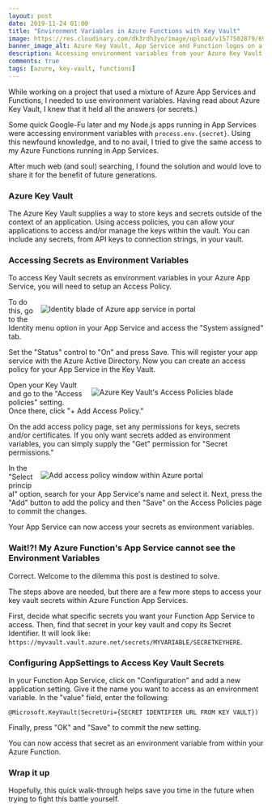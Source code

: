 ```yaml
---
layout: post
date: 2019-11-24 01:00
title: "Environment Variables in Azure Functions with Key Vault"
image: https://res.cloudinary.com/dk3rdh3yo/image/upload/v1577502879/69502090-f4b96a80-0ed0-11ea-95fd-8c51ac152b14_mukvtv.png
banner_image_alt: Azure Key Vault, App Service and Function logos on a background of the Azure portal.
description: Accessing environment variables from your Azure Key Vault is simple for normal Azure App Services, but a little more involved for Azure Function App Services.
comments: true
tags: [azure, key-vault, functions]
---
```


While working on a project that used a mixture of Azure App Services and Functions, I needed to use environment variables. Having read about Azure Key Vault, I knew that it held all the answers (or secrets.)

Some quick Google-Fu later and my Node.js apps running in App Services were accessing environment variables with `process.env.{secret}`. Using this newfound knowledge, and to no avail, I tried to give the same access to my Azure Functions running in App Services.

After much web (and soul) searching, I found the solution and would love to share it for the benefit of future generations.

<!--more-->

### Azure Key Vault

The Azure Key Vault supplies a way to store keys and secrets outside of the context of an application. Using access policies, you can allow your applications to access and/or manage the keys within the vault. You can include any secrets, from API keys to connection strings, in your vault.

### Accessing Secrets as Environment Variables

To access Key Vault secrets as environment variables in your Azure App Service, you will need to setup an Access Policy.

<figure style="width:400px;float:right;margin-left:15px">
    <img src="https://res.cloudinary.com/dk3rdh3yo/image/upload/v1577502932/69500724-393e0980-0ec3-11ea-8ac5-c859956c3a12_tylwgx.png"
    class="cld-responsive"
    alt="Identity blade of Azure app service in portal" />
</figure>

To do this, go to the Identity menu option in your App Service and access the "System assigned" tab.

Set the "Status" control to "On" and press Save. This will register your app service with the Azure Active Directory. Now you can create an access policy for your App Service in the Key Vault.

<figure style="width:300px;float:right;margin-left:15px">
    <img src="https://res.cloudinary.com/dk3rdh3yo/image/upload/v1577502974/69500821-2ed03f80-0ec4-11ea-959c-94e540cfa40f_qlsmbm.png"
    alt="Azure Key Vault's Access Policies blade"
    class="cld-responsive"
    />
</figure>

Open your Key Vault and go to the "Access policies" setting. Once there, click "+ Add Access Policy."

On the add access policy page, set any permissions for keys, secrets and/or certificates. If you only want secrets added as environment variables, you can simply supply the "Get" permission for "Secret permissions."

<figure style="width:400px;float:right;margin-left:15px">
    <img src="https://res.cloudinary.com/dk3rdh3yo/image/upload/v1577503008/69501029-82438d00-0ec6-11ea-825d-c346edc624d4_lynncg.png"
    alt="Add access policy window within Azure portal"
    class="cld-responsive"
    />
</figure>

In the "Select principal" option, search for your App Service's name and select it. Next, press the "Add" button to add the policy and then "Save" on the Access Policies page to commit the changes.

Your App Service can now access your secrets as environment variables.

### Wait!?! My Azure Function's App Service cannot see the Environment Variables

Correct. Welcome to the dilemma this post is destined to solve.

The steps above are needed, but there are a few more steps to access your key vault secrets within Azure Function App Services.

First, decide what specific secrets you want your Function App Service to access. Then, find that secret in your key vault and copy its Secret Identifier. It will look like: `https://myvault.vault.azure.net/secrets/MYVARIABLE/SECRETKEYHERE`.

### Configuring AppSettings to Access Key Vault Secrets

In your Function App Service, click on "Configuration" and add a new application setting. Give it the name you want to access as an environment variable. In the "value" field, enter the following:

```
@Microsoft.KeyVault(SecretUri={SECRET IDENTIFIER URL FROM KEY VAULT})
```

Finally, press "OK" and "Save" to commit the new setting.

You can now access that secret as an environment variable from within your Azure Function.

### Wrap it up

Hopefully, this quick walk-through helps save you time in the future when trying to fight this battle yourself.
